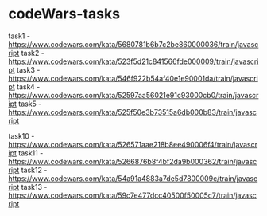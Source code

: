 # codeWars-tasks

task1 - https://www.codewars.com/kata/5680781b6b7c2be860000036/train/javascript
task2 - https://www.codewars.com/kata/523f5d21c841566fde000009/train/javascript
task3 - https://www.codewars.com/kata/546f922b54af40e1e90001da/train/javascript
task4 - https://www.codewars.com/kata/52597aa56021e91c93000cb0/train/javascript
task5 - https://www.codewars.com/kata/525f50e3b73515a6db000b83/train/javascript





task10 - https://www.codewars.com/kata/526571aae218b8ee490006f4/train/javascript
task11 - https://www.codewars.com/kata/5266876b8f4bf2da9b000362/train/javascript
task12 - https://www.codewars.com/kata/54a91a4883a7de5d7800009c/train/javascript
task13 - https://www.codewars.com/kata/59c7e477dcc40500f50005c7/train/javascript